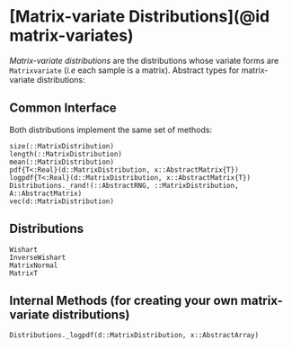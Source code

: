 # [Matrix-variate Distributions](@id matrix-variates)

*Matrix-variate distributions* are the distributions whose variate forms are `Matrixvariate` (*i.e* each sample is a matrix). Abstract types for matrix-variate distributions:

## Common Interface

Both distributions implement the same set of methods:

```@docs
size(::MatrixDistribution)
length(::MatrixDistribution)
mean(::MatrixDistribution)
pdf{T<:Real}(d::MatrixDistribution, x::AbstractMatrix{T})
logpdf{T<:Real}(d::MatrixDistribution, x::AbstractMatrix{T})
Distributions._rand!(::AbstractRNG, ::MatrixDistribution, A::AbstractMatrix)
vec(d::MatrixDistribution)
```

## Distributions

```@docs
Wishart
InverseWishart
MatrixNormal
MatrixT
```

## Internal Methods (for creating your own matrix-variate distributions)

```@docs
Distributions._logpdf(d::MatrixDistribution, x::AbstractArray)
```
